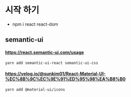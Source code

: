 # 시작 하기
- npm i react react-dom



## semantic-ui
#### https://react.semantic-ui.com/usage
`yarn add semantic-ui-react semantic-ui-css`


#### https://velog.io/@sunkim01/React-Material-UI-%EC%8B%9C%EC%9E%91%ED%95%98%EA%B8%B0
`yarn add @material-ui/icons`
